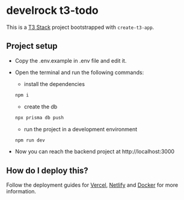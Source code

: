 # develrock t3-todo

This is a [T3 Stack](https://create.t3.gg/) project bootstrapped with `create-t3-app`.

## Project setup

- Copy the .env.example in .env file and edit it.
- Open the terminal and run the following commands:

  - install the dependencies

  ```bash
  npm i
  ```

  - create the db

  ```bash
  npx prisma db push
  ```

  - run the project in a development environment

  ```bash
  npm run dev
  ```

- Now you can reach the backend project at http://localhost:3000

## How do I deploy this?

Follow the deployment guides for [Vercel](https://create.t3.gg/en/deployment/vercel), [Netlify](https://create.t3.gg/en/deployment/netlify) and [Docker](https://create.t3.gg/en/deployment/docker) for more information.
